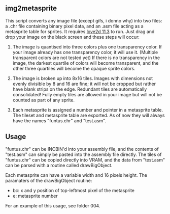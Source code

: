 ## img2metasprite
This script converts any image file (except gifs, i donno why) into two files: a .chr file containing binary pixel data, and an .asm file acting as a metasprite table for sprites. It requires [love2d 11.3](https://github.com/love2d/love/releases) to run. Just drag and drop your image on the black screen and these steps will occur:

1. The image is quantised into three colors plus one transparency color. If your image already has one transparency color, it will use it. (Multiple transparent colors are not tested yet) If there is no transparency in the image, the darkest quartile of colors will become transparent, and the other three quartiles will become the opaque sprite colors.

2. The image is broken up into 8x16 tiles. Images with dimensions not evenly divisible by 8 and 16 are fine; it will not be cropped but rather have blank strips on the edge. Redundant tiles are automatically consolidated! Fully empty tiles are allowed in your image but will not be counted as part of any sprite.

3. Each metasprite is assigned a number and pointer in a metasprite table. The tileset and metasprite table are exported. As of now they will always have the names "funtus.chr" and "test.asm". 

## Usage
"funtus.chr" can be INCBIN'd into your assembly file, and the contents of "test.asm" can simply be pasted into the assembly file directly. The tiles of "funtus.chr" can be copied directly into VRAM, and the data from "test.asm" can be parsed with a routine called drawBigObject. 

Each metasprite can have a variable width and 16 pixels height. The paramaters of the drawBigObject routine: 
- bc: x and y position of top-leftmost pixel of the metasprite
- e: metasprite number

For an example of this usage, see folder 004.


 
